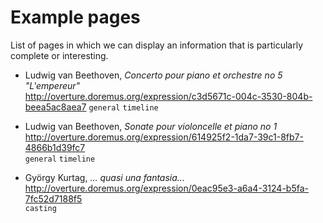 Example pages
=============

List of pages in which we can display an information that is particularly complete or interesting.

* Ludwig van Beethoven, 
_Concerto pour piano et orchestre no 5 "L'empereur"_  
http://overture.doremus.org/expression/c3d5671c-004c-3530-804b-beea5ac8aea7
`general` `timeline`

* Ludwig van Beethoven, 
_Sonate pour violoncelle et piano no 1_  
http://overture.doremus.org/expression/614925f2-1da7-39c1-8fb7-4866b1d39fc7  
`general` `timeline`

* György Kurtag, 
_... quasi una fantasia..._  
http://overture.doremus.org/expression/0eac95e3-a6a4-3124-b5fa-7fc52d7188f5  
`casting`
